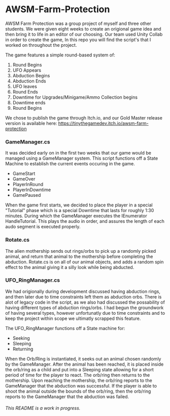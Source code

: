 # AWSM-Farm-Protection
AWSM Farm Protection was a group project of myself and three other students. We were given eight weeks to create an origional game idea and then bring it to life in an editor of our choosing.
Our team used Unity Collab in order to create the game, In this repo you will find the script's that I worked on throughout the project. 

The game features a simple round-based system of:
1. Round Begins
2. UFO Appears
3. Abduction Begins
4. Abduction Ends
5. UFO leaves
6. Round Ends
7. Downtime for Upgrades/Minigame/Ammo Collection begins
8. Downtime ends
9. Round Begins

We chose to publish the game through Itch.io, and our Gold Master release version is available here: https://tinythegamedev.itch.io/awsm-farm-protection

### GameManager.cs
It was decided early on in the first two weeks that our game would be managed using a GameManager system. This script functions off a State Machine to establish the current events occuring in the game. 
- GameStart
- GameOver
- PlayerInRound
- PlayerInDowntime
- GamePaused

When the game first starts, we decided to place the player in a special "Tutorial" phase which is a special Downtime that lasts for roughly 1:30 minutes. During which the GameManager executes the IEnumerator HandleTutorial. This plays the audio in order, and assures the length of each audo segment is executed properly. 

### Rotate.cs
The alien mothership sends out rings/orbs to pick up a randomly picked animal, and return that animal to the mothership before completing the abduction. Rotate.cs is on all of our animal objects, and adds a random spin effect to the animal giving it a silly look while being abducted.

### UFO_RingManager.cs
We had origionally during development discussed having abduction rings, and then later due to time constraints left them as abduction orbs.
There is alot of legacy code in the script, as we also had discussed the possability of having different types of abduction rings/orbs. I had begun the groundwork of having several types, however unfortunatly due to time constraints and to keep the project within scope we ultimatly scrapped this feature.

The UFO_RingManager functions off a State machine for:
- Seeking
- Sleeping
- Returning

When the Orb/Ring is instantiated, it seeks out an animal chosen randomly by the GameManager.
After the animal has been reached, it is placed inside the orb/ring as a child and put into a Sleeping state allowing for a short period of time for the player to react. 
The orb/ring then returns to the mothership. Upon reaching the mothership, the orb/ring reports to the GameManager that the abduction was successful. 
If the player is able to shoot the animal outside the bounds of the orb/ring, then the orb/ring reports to the GameManager that the abduction was failed. 

###### This README is a work in progress.
